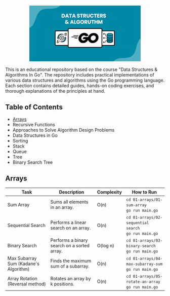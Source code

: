 
<p align="center">
  <img src="src/img/header.png" alt="Logo" width="70%">
</p>

This is an educational repository based on the course "Data Structures & Algorithms In Go". The repository includes
practical implementations of various data structures and algorithms using the Go programming language. Each section
contains detailed guides, hands-on coding exercises, and thorough explanations of the principles at hand.

## Table of Contents

- [Arrays](#arrays)
- Recursive Functions
- Approaches to Solve Algorithm Design Problems
- Data Structures in Go
- Sorting
- Stack
- Queue
- Tree
- Binary Search Tree

## Arrays

| Task                                  | Description                                 | Complexity | How to Run                                                |
|---------------------------------------|---------------------------------------------|------------|-----------------------------------------------------------|
| Sum Array                             | Sums all elements in an array.              | O(n)       | `cd 01-arrays/01-sum-array` <br> `go run main.go`         |
| Sequential Search                     | Performs a linear search on an array.       | O(n)       | `cd 01-arrays/02-sequential search` <br> `go run main.go` |
| Binary Search                         | Performs a binary search on a sorted array. | O(log n)   | `cd 01-arrays/03-binary-search` <br> `go run main.go`     |
| Max Subarray Sum (Kadane's Algorithm) | Finds the maximum sum of a subarray.        | O(n)       | `cd 01-arrays/04-max-subarray-sum` <br> `go run main.go`  |
| Array Rotation (Reversal method)      | Rotates an array by k positions.	           | O(n)       | `cd 01-arrays/05-rotate-an-array` <br> `go run main.go`   |
